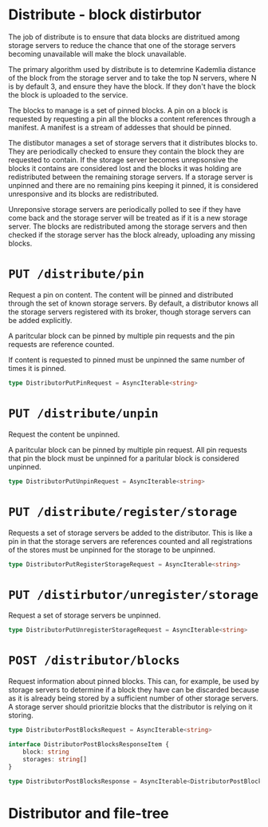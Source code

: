 # Distribute - block distirbutor

The job of distribute is to ensure that data blocks are distritued among storage servers to reduce the chance that one of the storage servers becoming unavailable will make the block unavailable.

The primary algorithm used by distribute is to detemrine Kademlia distance of the block from the storage server and to take the top N servers, where N is by default 3, and ensure they have the block. If they don't have the block the block is uploaded to the service.

The blocks to manage is a set of pinned blocks. A pin on a block is requested by requesting a pin all the blocks a content references through a manifest. A manifest is a stream of addesses that should be pinned.

The distibutor manages a set of storage servers that it distributes blocks to. They are periodically checked to ensure they contain the block they are requested to contain. If the storage server becomes unrepsonsive the blocks it contains are considered lost and the blocks it was holding are redistributed between the remaining storage servers. If a storage server is unpinned and there are no remaining pins keeping it pinned, it is considered unresponsive and its blocks are redistributed.

Unreponsive storage servers are periodically polled to see if they have come back and the storage server will be treated as if it is a new storage server. The blocks are redistributed among the storage servers and then checked if the storage server has the block already, uploading any missing blocks.

# `PUT /distribute/pin`

Request a pin on content. The content will be pinned and distributed through the set of known storage servers. By default, a distributor knows all the storage servers registered with its broker, though storage servers can be added explicitly.

A paritcular block can be pinned by multiple pin requests and the pin requests are reference counted.

If content is requested to pinned must be unpinned the same number of times it is pinned.

```ts
type DistributorPutPinRequest = AsyncIterable<string>
```

# `PUT /distribute/unpin`

Request the content be unpinned.

A paritcular block can be pinned by multiple pin request. All pin requests that pin the block must be unpinned for a paritular block is considered unpinned.

```ts
type DistributorPutUnpinRequest = AsyncIterable<string>
```

# `PUT /distribute/register/storage`

Requests a set of storage servers be added to the distributor. This is like a pin in that the storage servers are references counted and all registrations of the stores must be unpinned for the storage to be unpinned.

```ts
type DistributorPutRegisterStorageRequest = AsyncIterable<string>
```

# `PUT /distirbutor/unregister/storage`

Request a set of storage servers be unpinned.

```ts
type DistributorPutUnregisterStorageRequest = AsyncIterable<string>
```

# `POST /distributor/blocks`

Request information about pinned blocks. This can, for example, be used by storage servers to determine if a block they have can be discarded because as it is already being stored by a sufficient number of other storage servers. A storage server should prioritzie blocks that the distributor is relying on it storing.

```ts
type DistributorPostBlocksRequest = AsyncIterable<string>
```

```ts
interface DistributorPostBlocksResponseItem {
    block: string
    storages: string[]
}
```

```ts
type DistributorPostBlocksResponse = AsyncIterable<DistributorPostBlocksResponseItem>
```

# Distributor and file-tree

